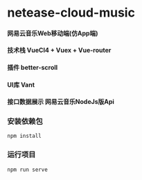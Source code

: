 # netease-cloud-music

#### 网易云音乐Web移动端(仿App端)
#### 技术栈 VueCl4 + Vuex + Vue-router
#### 插件 better-scroll
#### UI库 Vant
#### 接口数据展示 网易云音乐NodeJs版Api


### 安装依赖包
```
npm install
```

### 运行项目
```
npm run serve
```


